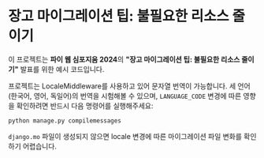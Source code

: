 # 장고 마이그레이션 팁: 불필요한 리소스 줄이기

이 프로젝트는 **파이 웹 심포지움 2024**의 **"장고 마이그레이션 팁: 불필요한 리소스 줄이기"** 발표를 위한 예시 코드입니다.

프로젝트는 LocaleMiddleware를 사용하고 있어 문자열 번역이 가능합니다.
세 언어(한국어, 영어, 독일어)의 번역을 시험해볼 수 있으며, `LANGUAGE_CODE` 변경에 따른 영향을 확인하려면 반드시 다음 명령어를 실행해주세요:
```
python manage.py compilemessages
```

`django.mo` 파일이 생성되지 않으면 locale 변경에 따른 마이그레이션 파일 변화를 확인하기 어렵습니다.